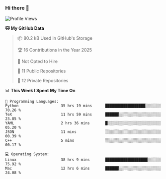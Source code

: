 ### Hi there 👋

<!--
**huayuan4396/huayuan4396** is a ✨ _special_ ✨ repository because its `README.md` (this file) appears on your GitHub profile.

Here are some ideas to get you started:

- 🔭 I’m currently working on ...
- 🌱 I’m currently learning ...
- 👯 I’m looking to collaborate on ...
- 🤔 I’m looking for help with ...
- 💬 Ask me about ...
- 📫 How to reach me: ...
- 😄 Pronouns: ...
- ⚡ Fun fact: ...
-->

<!--START_SECTION:waka-->
![Profile Views](http://img.shields.io/badge/Profile%20Views-1-blue)

**🐱 My GitHub Data** 

> 📦 80.2 kB Used in GitHub's Storage 
 > 
> 🏆 16 Contributions in the Year 2025
 > 
> 🚫 Not Opted to Hire
 > 
> 📜 11 Public Repositories 
 > 
> 🔑 12 Private Repositories 
 > 
📊 **This Week I Spent My Time On** 

```text
💬 Programming Languages: 
Python                   35 hrs 19 mins      ██████████████████░░░░░░░   70.26 % 
TeX                      11 hrs 59 mins      ██████░░░░░░░░░░░░░░░░░░░   23.85 % 
YAML                     2 hrs 36 mins       █░░░░░░░░░░░░░░░░░░░░░░░░   05.20 % 
JSON                     11 mins             ░░░░░░░░░░░░░░░░░░░░░░░░░   00.39 % 
C++                      5 mins              ░░░░░░░░░░░░░░░░░░░░░░░░░   00.17 % 

💻 Operating System: 
Linux                    38 hrs 9 mins       ███████████████████░░░░░░   75.92 % 
Mac                      12 hrs 6 mins       ██████░░░░░░░░░░░░░░░░░░░   24.08 % 
```


<!--END_SECTION:waka-->
